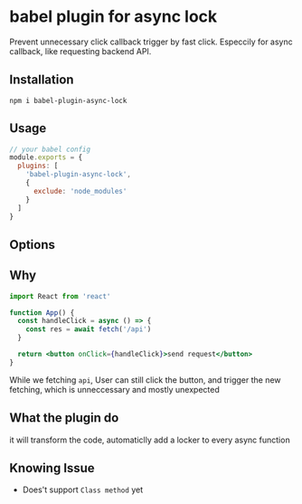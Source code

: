 # babel plugin for async lock

Prevent unnecessary click callback trigger by fast click. Especcily for async callback, like requesting backend API.

## Installation

```
npm i babel-plugin-async-lock
```

## Usage

```js
// your babel config
module.exports = {
  plugins: [
    'babel-plugin-async-lock',
    {
      exclude: 'node_modules'
    }
  ]
}
```

## Options




## Why

```jsx
import React from 'react'

function App() {
  const handleClick = async () => {
    const res = await fetch('/api')
  }

  return <button onClick={handleClick}>send request</button>
}
```

While we fetching `api`, User can still click the button, and trigger the new fetching, which is unneccessary and mostly unexpected


## What the plugin do

it will transform the code, automaticlly add a locker to every async function


## Knowing Issue

* Does't support `Class method` yet